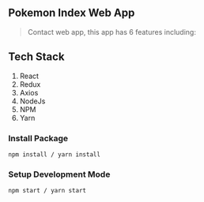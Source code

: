 ## Pokemon Index Web App

>Contact web app, this app has 6 features including:


## Tech Stack

1. React
1. Redux 
1. Axios
1. NodeJs
1. NPM
1. Yarn

### Install Package

```
npm install / yarn install
```

### Setup Development Mode

```
npm start / yarn start
```

<!-- ### Live Demo

[https://pokedex-site.netlify.com/](https://pokedex-site.netlify.com/)

[https://pokedex-catch.netlify.com/](https://pokedex-catch.netlify.com/) -->